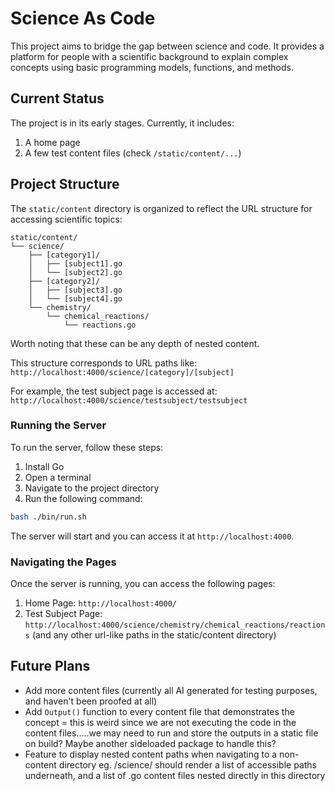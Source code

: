 # Science As Code

This project aims to bridge the gap between science and code. It provides a platform for people with a scientific background to explain complex concepts using basic programming models, functions, and methods.

## Current Status

The project is in its early stages. Currently, it includes:

1. A home page
2. A few test content files (check `/static/content/...`)

## Project Structure

The `static/content` directory is organized to reflect the URL structure for accessing scientific topics:

```
static/content/
└── science/
    ├── [category1]/
    │   ├── [subject1].go
    │   └── [subject2].go
    ├── [category2]/
    │   ├── [subject3].go
    │   └── [subject4].go
    └── chemistry/
        └── chemical_reactions/
            └── reactions.go
```

Worth noting that these can be any depth of nested content.

This structure corresponds to URL paths like:
`http://localhost:4000/science/[category]/[subject]`

For example, the test subject page is accessed at:
`http://localhost:4000/science/testsubject/testsubject`

### Running the Server

To run the server, follow these steps:

1. Install Go
2. Open a terminal
3. Navigate to the project directory
4. Run the following command:

```bash
bash ./bin/run.sh 
```

The server will start and you can access it at `http://localhost:4000`.

### Navigating the Pages

Once the server is running, you can access the following pages:

1. Home Page: `http://localhost:4000/`
2. Test Subject Page: `http://localhost:4000/science/chemistry/chemical_reactions/reactions` (and any other url-like paths in the static/content directory)

## Future Plans

- Add more content files (currently all AI generated for testing purposes, and haven't been proofed at all)
- Add `Output()` function to every content file that demonstrates the concept
    = this is weird since we are not executing the code in the content files.....we may need to run and store the outputs in a static file on build? Maybe another sideloaded package to handle this?
- Feature to display nested content paths when navigating to a non-content directory eg. /science/ should render a list of accessible paths underneath, and a list of .go content files nested directly in this directory

